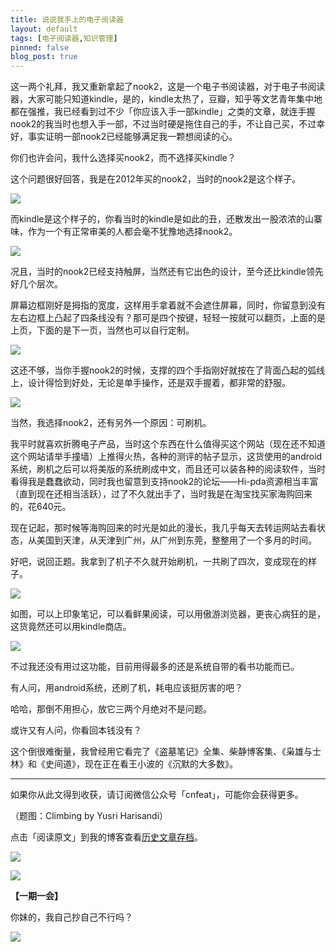 ```yaml
---
title: 说说我手上的电子阅读器
layout: default
tags: [电子阅读器,知识管理]
pinned: false
blog_post: true
---
```




这一两个礼拜，我又重新拿起了nook2，这是一个电子书阅读器，对于电子书阅读器，大家可能只知道kindle，是的，kindle太热了，豆瓣，知乎等文艺青年集中地都在强推，我已经看到过不少「你应该入手一部kindle」之类的文章，就连手握nook2的我当时也想入手一部，不过当时硬是拖住自己的手，不让自己买，不过幸好，事实证明一部nook2已经能够满足我一颗想阅读的心。

你们也许会问，我什么选择买nook2，而不选择买kindle？

这个问题很好回答，我是在2012年买的nook2，当时的nook2是这个样子。

![](http://cnfeat.qiniudn.com/297079528.jpg)

而kindle是这个样子的，你看当时的kindle是如此的丑，还散发出一股浓浓的山寨味，作为一个有正常审美的人都会毫不犹豫地选择nook2。

![](http://cnfeat.qiniudn.com/115I64L7-0.jpg)



况且，当时的nook2已经支持触屏，当然还有它出色的设计，至今还比kindle领先好几个层次。

屏幕边框刚好是拇指的宽度，这样用手拿着就不会遮住屏幕，同时，你留意到没有左右边框上凸起了四条线没有？那可是四个按键，轻轻一按就可以翻页，上面的是上页，下面的是下一页，当然也可以自行定制。

![](http://cnfeat.qiniudn.com/1772652273.jpg)

这还不够，当你手握nook2的时候，支撑的四个手指刚好就按在了背面凸起的弧线上，设计得恰到好处，无论是单手操作，还是双手握着，都非常的舒服。

![](http://cnfeat.qiniudn.com/54437504.jpg)

当然，我选择nook2，还有另外一个原因：可刷机。

我平时就喜欢折腾电子产品，当时这个东西在什么值得买这个网站（现在还不知道这个网站请举手撞墙）上推得火热，各种的测评的帖子显示，这货使用的android系统，刷机之后可以将美版的系统刷成中文，而且还可以装各种的阅读软件，当时看得我是蠢蠢欲动，同时我也留意到支持nook2的论坛——Hi-pda资源相当丰富（直到现在还相当活跃），过了不久就出手了，当时我是在淘宝找买家海购回来的，花640元。

现在记起，那时候等海购回来的时光是如此的漫长，我几乎每天去转运网站去看状态，从美国到天津，从天津到广州，从广州到东莞，整整用了一个多月的时间。

好吧，说回正题。我拿到了机子不久就开始刷机，一共刷了四次，变成现在的样子。

![](http://cnfeat.qiniudn.com/1312110278.jpg)


如图，可以上印象笔记，可以看鲜果阅读，可以用傲游浏览器，更丧心病狂的是，这货竟然还可以用kindle商店。


![](http://cnfeat.qiniudn.com/1094016664.jpg)

不过我还没有用过这功能，目前用得最多的还是系统自带的看书功能而已。

有人问，用android系统，还刷了机，耗电应该挺厉害的吧？

哈哈，那倒不用担心，放它三两个月绝对不是问题。

或许又有人问，你看回本钱没有？

这个倒很难衡量，我曾经用它看完了《盗墓笔记》全集、柴静博客集、《枭雄与士林》和《史间道》，现在正在看王小波的《沉默的大多数》。


----

如果你从此文得到收获，请订阅微信公众号「cnfeat」，可能你会获得更多。

（题图：Climbing by Yusri Harisandi）

点击「阅读原文」到我的博客查看[历史文章存档](http://cnfeat.com)。

![](http://cnfeat.qiniudn.com/mHDSX.png)

![](http://cnfeat.qiniudn.com/signitrue-2014-07-11.png)


**【一期一会】**


你妹的，我自己抄自己不行吗？

![](http://cnfeat.qiniudn.com/Image-2014-09-03-20-07-52.jpg)


